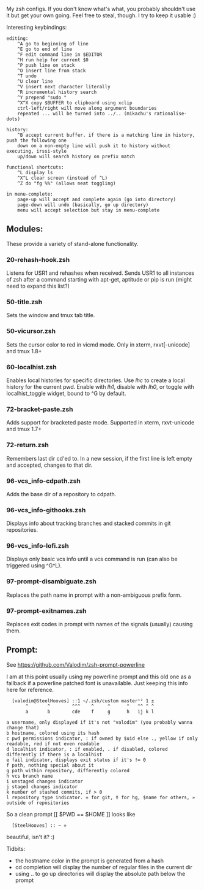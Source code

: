 My zsh configs. If you don't know what's what, you probably shouldn't use it
but get your own going. Feel free to steal, though. I try to keep it usable :)

Interesting keybindings:

    editing:
        ^A go to beginning of line
        ^E go to end of line
        ^F edit command line in $EDITOR
        ^H run help for current $0
        ^P push line on stack
        ^O insert line from stack
        ^T undo
        ^U clear line
        ^V insert next character literally
        ^R incremental history search
        ^Y prepend "sudo "
        ^X^X copy $BUFFER to clipboard using xclip
        ctrl-left/right will move along argument boundaries
        repeated ... will be turned into ../.. (mikachu's rationalise-dots)

    history:
        ^B accept current buffer. if there is a matching line in history, push the following one
        down on a non-empty line will push it to history without executing, irssi-style
        up/down will search history on prefix match

    functional shortcuts:
        ^L display ls
        ^X^L clear screen (instead of ^L)
        ^Z do "fg %%" (allows neat toggling)

    in menu-complete:
        page-up will accept and complete again (go into directory)
        page-down will undo (basically, go up directory)
        menu will accept selection but stay in menu-complete

Modules:
--

These provide a variety of stand-alone functionality.

### 20-rehash-hook.zsh
Listens for USR1 and rehashes when received. Sends USR1 to all instances of zsh
after a command starting with apt-get, aptitude or pip is run (might need to
expand this list?)

### 50-title.zsh
Sets the window and tmux tab title.

### 50-vicursor.zsh
Sets the cursor color to red in vicmd mode. Only in xterm, rxvt[-unicode] and
tmux 1.8+

### 60-localhist.zsh
Enables local histories for specific directories. Use _lhc_ to create a local
history for the current pwd. Enable with _lh1_, disable with _lh0_, or toggle
with localhist\_toggle widget, bound to ^G by default.

### 72-bracket-paste.zsh
Adds support for bracketed paste mode. Supported in xterm, rxvt-unicode and
tmux 1.7+

### 72-return.zsh
Remembers last dir cd'ed to. In a new session, if the first line is left empty
and accepted, changes to that dir.

### 96-vcs\_info-cdpath.zsh
Adds the base dir of a repository to cdpath.

### 96-vcs\_info-githooks.zsh
Displays info about tracking branches and stacked commits in git repositories.

### 96-vcs\_info-lofi.zsh
Displays only basic vcs info until a vcs command is run (can also be triggered
using ^G^L).

### 97-prompt-disambiguate.zsh
Replaces the path name in prompt with a non-ambiguous prefix form.

### 97-prompt-exitnames.zsh
Replaces exit codes in prompt with names of the signals (usually) causing them.


Prompt:
--

  See https://github.com/Valodim/zsh-prompt-powerline

  I am at this point usually using my powerline prompt and this old one as a
  fallback if a powerline patched font is unavailable. Just keeping this info
  here for reference.


      [valodim@SteelHooves] ::1 ~/.zsh/custom master¹² 1 ±
           ^       ^        ^^^    ^     ^      ^   ^^ ^ ^
           a       b        cde    f     g      h   ij k l

    a username, only displayed if it's not "valodim" (you probably wanna change that)
    b hostname, colored using its hash
    c pwd permissions indicator, : if owned by $uid else ., yellow if only readable, red if not even readable
    d localhist indicator, : if enabled, . if disabled, colored differently if there is a localhist
    e fail indicator, displays exit status if it's != 0
    f path, nothing special about it
    g path within repository, differently colored
    h vcs branch name
    i unstaged changes indicator
    j staged changes indicator
    k number of stashed commits, if > 0
    l repository type indicator. ± for git, ☿ for hg, $name for others, » outside of repositories

  So a clean prompt [[ $PWD == $HOME ]] looks like

      [SteelHooves] :: ~ »

  beautiful, isn't it? :)

Tidbits:
 - the hostname color in the prompt is generated from a hash
 - cd completion will display the number of regular files in the current dir
 - using .. to go up directories will display the absolute path below the prompt
